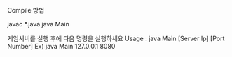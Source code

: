 Compile 방법

javac *.java
java Main

게임서버를 실행 후에 다음 명령을 실행하세요
Usage : java Main [Server Ip] [Port Number]
Ex) java Main 127.0.0.1 8080